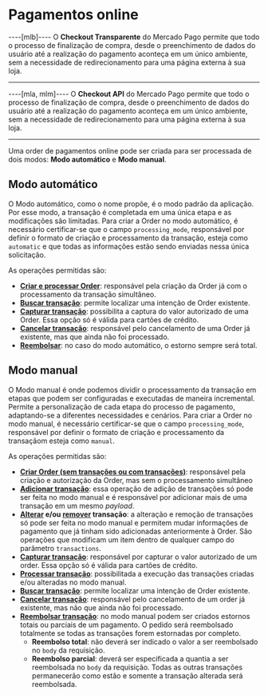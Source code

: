# Pagamentos online

----[mlb]----
O **Checkout Transparente** do Mercado Pago permite que todo o processo de finalização de compra, desde o preenchimento de dados do usuário até a realização do pagamento aconteça em um único ambiente, sem a necessidade de redirecionamento para uma página externa à sua loja.

------------
----[mla, mlm]----
O **Checkout API** do Mercado Pago permite que todo o processo de finalização de compra, desde o preenchimento de dados do usuário até a realização do pagamento aconteça em um único ambiente, sem a necessidade de redirecionamento para uma página externa à sua loja.

------------
Uma order de pagamentos online pode ser criada para ser processada de dois modos: **Modo automático** e **Modo manual**. 

## Modo automático

O Modo automático, como o nome propõe, é o modo padrão da aplicação. Por esse modo, a transação é completada em uma única etapa e as modificações são limitadas. Para criar a Order no modo automático, é necessário certificar-se que o campo `processing_mode`, responsável por definir o formato de criação e processamento da transação, esteja como `automatic` e que todas as informações estão sendo enviadas nessa única solicitação. 

As operações permitidas são: 

- [**Criar e processar Order**](/development/pt/reference/order/online-payments/create/post): responsável pela criação da Order já com o processamento da transação simultâneo.
- [**Buscar transação**](/development/pt/reference/order/online-payments/get-order/get): permite localizar uma intenção de Order existente.
- [**Capturar transação**](/development/pt/reference/order/online-payments/capture/post): possibilita a captura do valor autorizado de uma Order. Essa opção só é válida para cartões de crédito.
- [**Cancelar transação**](/development/pt/reference/order/online-payments/cancel-order/post): responsável pelo cancelamento de uma Order já existente, mas que ainda não foi processado. 
- [**Reembolsar**](/development/pt/reference/order/online-payments/refund/post): no caso do modo automático, o estorno sempre será total. 

## Modo manual

O Modo manual é onde podemos dividir o processamento da transação em etapas que podem ser configuradas e executadas de maneira incremental. Permite a personalização de cada etapa do processo de pagamento, adaptando-se a diferentes necessidades e cenários. Para criar a Order no modo manual, é necessário certificar-se que o campo `processing_mode`, responsável por definir o formato de criação e processamento da transaçãom esteja como `manual`. 

As operações permitidas são:

- [**Criar Order (sem transações ou com transações)**](/development/pt/reference/order/online-payments/create/post): responsável pela criação e autorização da Order, mas sem o processamento simultâneo
- [**Adicionar transação**](/development/pt/reference/order/online-payments/add-transaction/post): essa operação de adição de transações só pode ser feita no modo manual e é responsável por adicionar mais de uma transação em um mesmo _payload_. 
- **[Alterar](/development/pts/reference/order/online-payments/update-transaction/patch) e/ou [remover](/development/es/reference/order/online-payments/delete-transaction/delete) transação**: a alteração e remoção de transações só pode ser feita no modo manual e permitem mudar informações de pagamento que já tinham sido adicionadas anteriormente à Order. São operações que modificam um item dentro de qualquer campo do parâmetro `transactions`.
- [**Capturar transação**](/development/pt/reference/order/online-payments/capture/post): responsável por capturar o valor autorizado de um order. Essa opção só é válida para cartões de crédito.
- [**Processar transação**](/development/pt/reference/order/online/process-order/post): possibilitada a execução das transações criadas e/ou alteradas no modo manual. 
- [**Buscar transação**](/development/pt/reference/order/online-payments/get-order/get): permite localizar uma intenção de Order existente.
- [**Cancelar transação**](/development/pt/reference/order/online-payments/cancel-order/post): responsável pelo cancelamento de um order já existente, mas não que ainda não foi processado. 
- [**Reembolsar transação**](/development/pt/reference/order/online-payments/refund/post): no modo manual podem ser criados estornos totais ou parciais de um pagamento. O pedido será reembolsado totalmente se todas as transações forem estornadas por completo. 
  - **Reembolso total**: não deverá ser indicado o valor a ser reembolsado no `body` da requisição.
  - **Reembolso parcial**: deverá ser especificada a quantia a ser reembolsada no `body` da requisição. Todas as outras transações permanecerão como estão e somente a transação alterada será reembolsada. 
